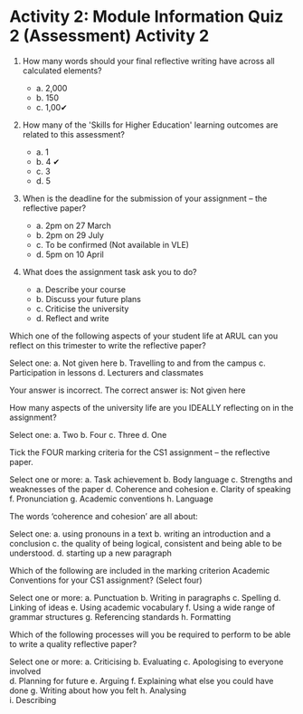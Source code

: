 # Activity 2: Module Information Quiz 2 (Assessment) Activity 2


1. How many words should your final reflective writing have across all calculated elements?
    - a. 2,000
    - b. 150
    - c. 1,00✔


2. How many of the 'Skills for Higher Education' learning outcomes are related to this assessment?
    - a. 1
    - b. 4 ✔
    - c. 3 
    - d. 5
3. When is the deadline for the submission of your assignment – the reflective paper?
    - a. 2pm on 27 March
    - b. 2pm on 29 July
    - c. To be confirmed (Not available in VLE) 
    - d. 5pm on 10 April


4. What does the assignment task ask you to do?
    - a. Describe your course
    - b. Discuss your future plans
    - c. Criticise the university
    - d. Reflect and write 



Which one of the following aspects of your student life at ARUL can you reflect on this trimester to write the reflective paper?


Select one:
a. Not given here
b. Travelling to and from the campus 
c. Participation in lessons
d. Lecturers and classmates


Your answer is incorrect.
The correct answer is: Not given here




How many aspects of the university life are you IDEALLY reflecting on in the assignment?


Select one:
a. Two
b. Four
c. Three
d. One 




Tick the FOUR marking criteria for the CS1 assignment – the reflective paper.


Select one or more:
a. Task achievement 
b. Body language
c. Strengths and weaknesses of the paper
d. Coherence and cohesion 
e. Clarity of speaking
f. Pronunciation
g. Academic conventions 
h. Language 





The words ‘coherence and cohesion’ are all about:


Select one:
a. using pronouns in a text
b. writing an introduction and a conclusion
c. the quality of being logical, consistent and being able to be understood. 
d. starting up a new paragraph



Which of the following are included in the marking criterion Academic Conventions for your CS1 assignment? (Select four)


Select one or more:
a. Punctuation 
b. Writing in paragraphs
c. Spelling 
d. Linking of ideas
e. Using academic vocabulary
f. Using a wide range of grammar structures
g. Referencing standards 
h. Formatting 





Which of the following processes will you be required to perform to be able to write a quality reflective paper?


Select one or more:
a. Criticising
b. Evaluating 
c. Apologising to everyone involved  
d. Planning for future
e. Arguing
f. Explaining what else you could have done 
g. Writing about how you felt
h. Analysing  
i. Describing 
